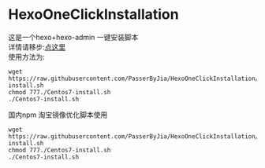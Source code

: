 # HexoOneClickInstallation
这是一个hexo+hexo-admin 一键安装脚本  
详情请移步:[点这里](http://www.wrpotter.com/2018/09/13/%E4%B8%80%E9%94%AE%E6%90%AD%E5%BB%BAhexo-hexo-admin%E8%84%9A%E6%9C%AC/#more)  
使用方法为:  
```shell
wget https://raw.githubusercontent.com/PasserByJia/HexoOneClickInstallation/master/Centos7-install.sh
chmod 777./Centos7-install.sh
./Centos7-install.sh
```
国内npm 淘宝镜像优化脚本使用
```shell
wget https://raw.githubusercontent.com/PasserByJia/HexoOneClickInstallation/master/Centos7-install.sh
chmod 777./Centos7-install.sh
./Centos7-install.sh
```
